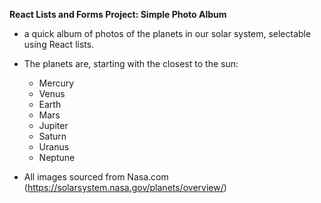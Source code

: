 **React Lists and Forms Project: Simple Photo Album**

  * a quick album of photos of the planets in our solar system, selectable using React lists.

  * The planets are, starting with the closest to the sun:
      * Mercury
      * Venus
      * Earth
      * Mars
      * Jupiter
      * Saturn
      * Uranus
      * Neptune

  * All images sourced from Nasa.com (https://solarsystem.nasa.gov/planets/overview/)
